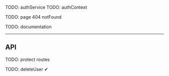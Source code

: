 TODO: authService
TODO: authContext

TODO: page 404 notFound

TODO: documentation

---

## API

TODO: protect routes

TODO: deleteUser ✔
